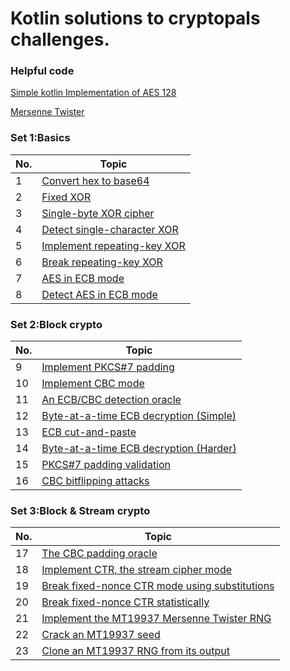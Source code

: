# Kotlin solutions to cryptopals challenges. #

### Helpful code ###
 [Simple kotlin Implementation of AES 128](https://github.com/Mhashh/KotlinSolutionsForCryptopal/blob/master/src/set1/AES.kt)

[Mersenne Twister](https://github.com/Mhashh/KotlinSolutionsForCryptopal/blob/master/src/set3/MT19937_32.kt)

### Set 1:Basics ###

| No. | Topic |
| ---- | ---- |
| 1  | [Convert hex to base64](https://github.com/Mhashh/KotlinSolutionsForCryptopal/blob/master/src/set1/Base64Encoder.kt) |
| 2  | [Fixed XOR](https://github.com/Mhashh/KotlinSolutionsForCryptopal/blob/master/src/set1/HexXOR.kt) |
| 3  | [Single-byte XOR cipher](https://github.com/Mhashh/KotlinSolutionsForCryptopal/blob/master/src/set1/XorCipher.kt) |
| 4  | [Detect single-character XOR](https://github.com/Mhashh/KotlinSolutionsForCryptopal/blob/master/src/set1/XORdetect.kt) |
| 5  | [Implement repeating-key XOR](https://github.com/Mhashh/KotlinSolutionsForCryptopal/blob/master/src/set1/RepeatingKeyXor.kt) |
| 6  | [Break repeating-key XOR](https://github.com/Mhashh/KotlinSolutionsForCryptopal/blob/master/src/set1/BreakRepeatingXor.kt) |
| 7  | [AES in ECB mode](https://github.com/Mhashh/KotlinSolutionsForCryptopal/blob/master/src/set1/AESECB.kt) |
| 8  | [Detect AES in ECB mode](https://github.com/Mhashh/KotlinSolutionsForCryptopal/blob/master/src/set1/DetectAES.kt) | 


### Set 2:Block crypto ###

| No. | Topic |
| ---- | ---- |
| 9 | [Implement PKCS#7 padding](https://github.com/Mhashh/KotlinSolutionsForCryptopal/blob/master/src/set2/PKCShashtag7.kt) | 
| 10 | [Implement CBC mode](https://github.com/Mhashh/KotlinSolutionsForCryptopal/blob/master/src/set2/CBCMode.kt) |
| 11 | [An ECB/CBC detection oracle](https://github.com/Mhashh/KotlinSolutionsForCryptopal/blob/master/src/set2/DetectionOracle.kt) |
| 12 | [Byte-at-a-time ECB decryption (Simple)](https://github.com/Mhashh/KotlinSolutionsForCryptopal/blob/master/src/set2/ECBDecryptionSimple.kt) |
| 13 | [ECB cut-and-paste](https://github.com/Mhashh/KotlinSolutionsForCryptopal/blob/master/src/set2/ECBcutpaste.kt) |
| 14 | [Byte-at-a-time ECB decryption (Harder)](https://github.com/Mhashh/KotlinSolutionsForCryptopal/blob/master/src/set2/ECBDecryptionHard.kt) |
| 15 | [PKCS#7 padding validation](https://github.com/Mhashh/KotlinSolutionsForCryptopal/blob/master/src/set2/PKCSValidation.kt) |
| 16 | [CBC bitflipping attacks](https://github.com/Mhashh/KotlinSolutionsForCryptopal/blob/master/src/set2/CBCBitflipping.kt) |


### Set 3:Block & Stream crypto ###

| No.  | Topic                                                                                                                                       |
|------|---------------------------------------------------------------------------------------------------------------------------------------------|
| 17   | [The CBC padding oracle](https://github.com/Mhashh/KotlinSolutionsForCryptopal/blob/master/src/set3/CBCPadOrc.kt)                           | 
| 18   | [Implement CTR, the stream cipher mode](https://github.com/Mhashh/KotlinSolutionsForCryptopal/blob/master/src/set3/CTR.kt)                  |
| 19   | [Break fixed-nonce CTR mode using substitutions](https://github.com/Mhashh/KotlinSolutionsForCryptopal/blob/master/src/set3/BreakCtrSub.kt) |
| 20   | [Break fixed-nonce CTR statistically](https://github.com/Mhashh/KotlinSolutionsForCryptopal/blob/master/src/set3/BreakCtrStats.kt)          |
| 21   | [Implement the MT19937 Mersenne Twister RNG](https://github.com/Mhashh/KotlinSolutionsForCryptopal/blob/master/src/set3/MTR.kt)                                                                                                                                        |
| 22   | [Crack an MT19937 seed](https://github.com/Mhashh/KotlinSolutionsForCryptopal/blob/master/src/set3/CrackMT.kt)                                                                                                                                        |
| 23   | [Clone an MT19937 RNG from its output](https://github.com/Mhashh/KotlinSolutionsForCryptopal/blob/master/src/set3/CloneMT.kt)                                                                                                                                        |
